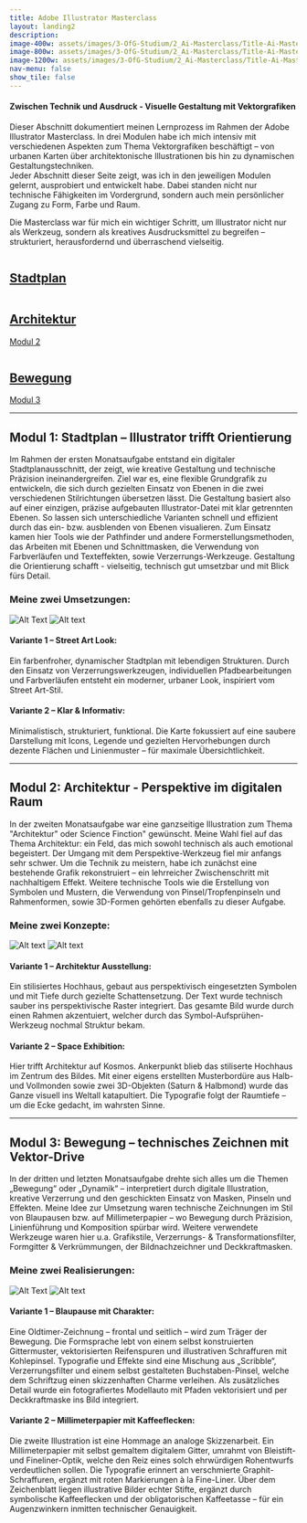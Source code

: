 ```yaml
---
title: Adobe Illustrator Masterclass
layout: landing2
description: 
image-400w: assets/images/3-OfG-Studium/2_Ai-Masterclass/Title-Ai-Masterclass-400w.jpg
image-800w: assets/images/3-OfG-Studium/2_Ai-Masterclass/Title-Ai-Masterclass-800w.jpg
image-1200w: assets/images/3-OfG-Studium/2_Ai-Masterclass/Title-Ai-Masterclass-1200w.jpg
nav-menu: false
show_tile: false
---
```


<!-- One -->
<section id="Einleitung Ai-Masterclass">
  <h4>Zwischen Technik und Ausdruck - Visuelle Gestaltung mit Vektorgrafiken</h4>
  <p>Dieser Abschnitt dokumentiert meinen Lernprozess im Rahmen der Adobe Illustrator Masterclass. In drei Modulen habe ich mich intensiv mit verschiedenen Aspekten zum Thema Vektorgrafiken beschäftigt – von urbanen Karten über architektonische Illustrationen bis hin zu dynamischen Gestaltungstechniken.<br>Jeder Abschnitt dieser Seite zeigt, was ich in den jeweiligen Modulen gelernt, ausprobiert und entwickelt habe. Dabei standen nicht nur technische Fähigkeiten im Vordergrund, sondern auch mein persönlicher Zugang zu Form, Farbe und Raum.</p>
  <p>Die Masterclass war für mich ein wichtiger Schritt, um Illustrator nicht nur als Werkzeug, sondern als kreatives Ausdrucksmittel zu begreifen – strukturiert, herausfordernd und überraschend vielseitig.</p>
</section>

<!-- Two -->
<section class="bricks">
	<article class="style1">
		<span class="image">
			<img 
        src="assets/images/3-OfG-Studium/2_Ai-Masterclass/Ai-Masterclass_Modul-01-1080w.jpg" 
        alt=""
      >
		</span>
		<a href="#modul-1">
			<h2>Stadtplan</h2>
		</a>
	</article>
	<article class="style2">
		<span class="image">
			<img src="assets/images/3-OfG-Studium/2_Ai-Masterclass/Ai-Masterclass_Modul-02-1080w.jpg" alt="">
		</span>
		<a href="#modul-2">
			<h2>Architektur</h2>
			<div class="content">
				<p>Modul 2</p>
			</div>
		</a>
	</article>
	<article class="style3">
		<span class="image">
			<img src="assets/images/3-OfG-Studium/2_Ai-Masterclass/Ai-Masterclass_Modul-03-1080w.jpg" alt="">
		</span>
		<a href="#modul-3">
			<h2>Bewegung</h2>
			<div class="content">
				<p>Modul 3</p>
			</div>
		</a>
	</article>
</section>
<hr />

<!-- Three -->
<section id="modul-1" class="anchor">
  <h2>Modul 1: Stadtplan – Illustrator trifft Orientierung</h2>
  <p>Im Rahmen der ersten Monatsaufgabe entstand ein digitaler Stadtplanausschnitt, der zeigt, wie kreative Gestaltung und technische Präzision ineinandergreifen. Ziel war es, eine flexible Grundgrafik zu entwickeln, die sich durch gezielten Einsatz von Ebenen in die zwei verschiedenen Stilrichtungen übersetzen lässt. Die Gestaltung basiert also auf einer einzigen, präzise aufgebauten Illustrator-Datei mit klar getrennten Ebenen. So lassen sich unterschiedliche Varianten schnell und effizient durch das ein- bzw. ausblenden von Ebenen visualieren. Zum Einsatz kamen hier Tools wie der Pathfinder und andere Formerstellungsmethoden, das Arbeiten mit Ebenen und Schnittmasken, die Verwendung von Farbverläufen und Texteffekten, sowie Verzerrungs-Werkzeuge. Gestaltung die Orientierung schafft - vielseitig, technisch gut umsetzbar und mit Blick fürs Detail.</p>
  <h3 style="text-align: left;">Meine zwei Umsetzungen:</h3>
  <image-compare class="image image__center" data-position="center center">
      <img 
        slot="image-1" 
        alt="Alt Text" 
        src="{% link /assets/images/3-OfG-Studium/2_Ai-Masterclass/Ai-Masterclass_Modul-01_Stadtplan-Version1-1200w.jpg %}"
				srcset="
					{% link /assets/images/3-OfG-Studium/2_Ai-Masterclass/Ai-Masterclass_Modul-01_Stadtplan-Version1-100w.jpg %} 100w
					, {% link /assets/images/3-OfG-Studium/2_Ai-Masterclass/Ai-Masterclass_Modul-01_Stadtplan-Version1-400w.jpg %} 400w
					, {% link /assets/images/3-OfG-Studium/2_Ai-Masterclass/Ai-Masterclass_Modul-01_Stadtplan-Version1-800w.jpg %} 800w
					, {% link /assets/images/3-OfG-Studium/2_Ai-Masterclass/Ai-Masterclass_Modul-01_Stadtplan-Version1-1200w.jpg %} 1200w
				"
				sizes="50vw"
      />
      <img 
        slot="image-2" 
        alt="Alt text" 
        src="{% link /assets/images/3-OfG-Studium/2_Ai-Masterclass/Ai-Masterclass_Modul-01_Stadtplan-Version2-1200w.jpg %}"
				srcset="
					{% link /assets/images/3-OfG-Studium/2_Ai-Masterclass/Ai-Masterclass_Modul-01_Stadtplan-Version2-100w.jpg %} 100w
					, {% link /assets/images/3-OfG-Studium/2_Ai-Masterclass/Ai-Masterclass_Modul-01_Stadtplan-Version2-400w.jpg %} 400w
					, {% link /assets/images/3-OfG-Studium/2_Ai-Masterclass/Ai-Masterclass_Modul-01_Stadtplan-Version2-800w.jpg %} 800w
					, {% link /assets/images/3-OfG-Studium/2_Ai-Masterclass/Ai-Masterclass_Modul-01_Stadtplan-Version2-1200w.jpg %} 1200w
				"
				sizes="50vw"
      />
  </image-compare>
  <div class="row">
    <div class="6u 12u$(medium)">
      <h4>Variante 1 – Street Art Look:</h4>
      <p>Ein farbenfroher, dynamischer Stadtplan mit lebendigen Strukturen. Durch den Einsatz von Verzerrungswerkzeugen, individuellen Pfadbearbeitungen und Farbverläufen entsteht ein moderner, urbaner Look, inspiriert vom Street Art-Stil.</p>
    </div>
    <div class="6u 12u$(medium)">
      <h4>Variante 2 – Klar & Informativ:</h4>
      <p>Minimalistisch, strukturiert, funktional. Die Karte fokussiert auf eine saubere Darstellung mit Icons, Legende und gezielten Hervorhebungen durch dezente Flächen und Linienmuster – für maximale Übersichtlichkeit.</p>
    </div>
  </div>
</section>

<hr />

<!-- Four -->
<section id="modul-2" class="anchor">
  <h2>Modul 2: Architektur - Perspektive im digitalen Raum</h2>
  <p>In der zweiten Monatsaufgabe war eine ganzseitige Illustration zum Thema "Architektur" oder Science Finction" gewünscht. Meine Wahl fiel auf das Thema Architektur: ein Feld, das mich sowohl technisch als auch emotional begeistert. Der Umgang mit dem Perspektive-Werkzeug fiel mir anfangs sehr schwer. Um die Technik zu meistern, habe ich zunächst eine bestehende Grafik rekonstruiert – ein lehrreicher Zwischenschritt mit nachhaltigem Effekt. Weitere technische Tools wie die Erstellung von Symbolen und Mustern, die Verwendung von Pinsel/Tropfenpinseln und Rahmenformen, sowie 3D-Formen gehörten ebenfalls zu dieser Aufgabe.</p>
  <h3 style="text-align: left;">Meine zwei Konzepte:</h3>
  <image-compare class="image image__center" data-position="center center">
      <img 
        slot="image-1" 
        alt="Alt text" 
        src="{% link /assets/images/3-OfG-Studium/2_Ai-Masterclass/Ai-Masterclass_Modul-02_Perspektive-Version1-1200w.jpg %}"
				srcset="
					{% link /assets/images/3-OfG-Studium/2_Ai-Masterclass/Ai-Masterclass_Modul-02_Perspektive-Version1-100w.jpg %} 100w
					, {% link /assets/images/3-OfG-Studium/2_Ai-Masterclass/Ai-Masterclass_Modul-02_Perspektive-Version1-400w.jpg %} 400w
					, {% link /assets/images/3-OfG-Studium/2_Ai-Masterclass/Ai-Masterclass_Modul-02_Perspektive-Version1-800w.jpg %} 800w
					, {% link /assets/images/3-OfG-Studium/2_Ai-Masterclass/Ai-Masterclass_Modul-02_Perspektive-Version1-1200w.jpg %} 1200w
				"
				sizes="40vw"
      />
      <img 
        slot="image-2" 
        alt="Alt text" 
        src="{% link /assets/images/3-OfG-Studium/2_Ai-Masterclass/Ai-Masterclass_Modul-02_Perspektive-Version2-1200w.jpg %}"
				srcset="
					{% link /assets/images/3-OfG-Studium/2_Ai-Masterclass/Ai-Masterclass_Modul-02_Perspektive-Version2-100w.jpg %} 100w
					, {% link /assets/images/3-OfG-Studium/2_Ai-Masterclass/Ai-Masterclass_Modul-02_Perspektive-Version2-400w.jpg %} 400w
					, {% link /assets/images/3-OfG-Studium/2_Ai-Masterclass/Ai-Masterclass_Modul-02_Perspektive-Version2-800w.jpg %} 800w
					, {% link /assets/images/3-OfG-Studium/2_Ai-Masterclass/Ai-Masterclass_Modul-02_Perspektive-Version2-1200w.jpg %} 1200w
				"
				sizes="40vw"
      />
  </image-compare>
  <div class="row">
    <div class="6u 12u$(medium)">
      <h4>Variante 1 – Architektur Ausstellung:</h4>
      <p>Ein stilisiertes Hochhaus, gebaut aus perspektivisch eingesetzten Symbolen und mit Tiefe durch gezielte Schattensetzung. Der Text wurde technisch sauber ins perspektivische Raster integriert. Das gesamte Bild wurde durch einen Rahmen akzentuiert, welcher durch das Symbol-Aufsprühen-Werkzeug nochmal Struktur bekam.</p>
    </div>
    <div class="6u 12u$(medium)">
      <h4>Variante 2 – Space Exhibition:</h4>
      <p>Hier trifft Architektur auf Kosmos. Ankerpunkt blieb das stiliserte Hochhaus im Zentrum des Bildes. Mit einer eigens erstellten Musterbordüre aus Halb- und Vollmonden sowie zwei 3D-Objekten (Saturn & Halbmond) wurde das Ganze visuell ins Weltall katapultiert. Die Typografie folgt der Raumtiefe – um die Ecke gedacht, im wahrsten Sinne.</p>
    </div>
  </div>
</section>

<hr />

<!-- Five -->
<section id="modul-3" class="anchor">
  <h2>Modul 3: Bewegung – technisches Zeichnen mit Vektor-Drive</h2>
  <p>In der dritten und letzten Monatsaufgabe drehte sich alles um die Themen „Bewegung“ oder „Dynamik“ – interpretiert durch digitale Illustration, kreative Verzerrung und den geschickten Einsatz von Masken, Pinseln und Effekten. Meine Idee zur Umsetzung waren technische Zeichnungen im Stil von Blaupausen bzw. auf Millimeterpapier – wo Bewegung durch Präzision, Linienführung und Komposition spürbar wird. Weitere verwendete Werkzeuge waren hier u.a. Grafikstile, Verzerrungs- & Transformationsfilter, Formgitter & Verkrümmungen, der Bildnachzeichner und Deckkraftmasken.</p>
  <h3 style="text-align: left;">Meine zwei Realisierungen:</h3>
  <image-compare class="image" data-position="center center">
      <img 
        slot="image-1" 
        alt="Alt Text" 
        src="{% link /assets/images/3-OfG-Studium/2_Ai-Masterclass/Ai-Masterclass_Modul-03_Auto-Version1-1200w.jpg %}"
				srcset="
					{% link /assets/images/3-OfG-Studium/2_Ai-Masterclass/Ai-Masterclass_Modul-03_Auto-Version1-100w.jpg %} 100w
					, {% link /assets/images/3-OfG-Studium/2_Ai-Masterclass/Ai-Masterclass_Modul-03_Auto-Version1-400w.jpg %} 400w
					, {% link /assets/images/3-OfG-Studium/2_Ai-Masterclass/Ai-Masterclass_Modul-03_Auto-Version1-800w.jpg %} 800w
					, {% link /assets/images/3-OfG-Studium/2_Ai-Masterclass/Ai-Masterclass_Modul-03_Auto-Version1-1200w.jpg %} 1200w
				"
				sizes="90vw"
      />
      <img 
        slot="image-2" 
        alt="Alt text" 
        src="{% link /assets/images/3-OfG-Studium/2_Ai-Masterclass/Ai-Masterclass_Modul-03_Auto-Version2-1200w.jpg %}"
				srcset="
					{% link /assets/images/3-OfG-Studium/2_Ai-Masterclass/Ai-Masterclass_Modul-03_Auto-Version2-100w.jpg %} 100w
					, {% link /assets/images/3-OfG-Studium/2_Ai-Masterclass/Ai-Masterclass_Modul-03_Auto-Version2-400w.jpg %} 400w
					, {% link /assets/images/3-OfG-Studium/2_Ai-Masterclass/Ai-Masterclass_Modul-03_Auto-Version2-800w.jpg %} 800w
					, {% link /assets/images/3-OfG-Studium/2_Ai-Masterclass/Ai-Masterclass_Modul-03_Auto-Version2-1200w.jpg %} 1200w
				"
				sizes="90vw"
      />
  </image-compare>
  <div class="row">
    <div class="6u 12u$(medium)">
      <h4>Variante 1 – Blaupause mit Charakter:</h4>
      <p>Eine Oldtimer-Zeichnung – frontal und seitlich – wird zum Träger der Bewegung. Die Formsprache lebt von einem selbst konstruierten Gittermuster, vektorisierten Reifenspuren und illustrativen Schraffuren mit Kohlepinsel. Typografie und Effekte sind eine Mischung aus „Scribble“, Verzerrungsfilter und einem selbst gestalteten Buchstaben-Pinsel, welche dem Schriftzug einen skizzenhaften Charme verleihen. Als zusätzliches Detail wurde ein fotografiertes Modellauto mit Pfaden vektorisiert und per Deckkraftmaske ins Bild integriert.</p>
    </div>
    <div class="6u 12u$(medium)">
      <h4>Variante 2 – Millimeterpapier mit Kaffeeflecken:</h4>
      <p>Die zweite Illustration ist eine Hommage an analoge Skizzenarbeit. Ein Millimeterpapier mit selbst gemaltem digitalem Gitter, umrahmt von Bleistift- und Fineliner-Optik, welche den Reiz eines solch ehrwürdigen Rohentwurfs verdeutlichen sollen. Die Typografie erinnert an verschmierte Graphit-Schraffuren, ergänzt mit roten Markierungen à la Fine-Liner. Über dem Zeichenblatt liegen illustrative Bilder echter Stifte, ergänzt durch symbolische Kaffeeflecken und der obligatorischen Kaffeetasse – für ein Augenzwinkern inmitten technischer Genauigkeit. </p>
    </div>
  </div>
</section>
